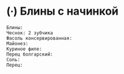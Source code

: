# (∙) Блины с начинкой

```ingredients
Блины:
Чеснок: 2 зубчика
Фасоль консервированная:
Майонез:
Куриное филе:
Перец болгарский:
Соль:
Перец:
```
